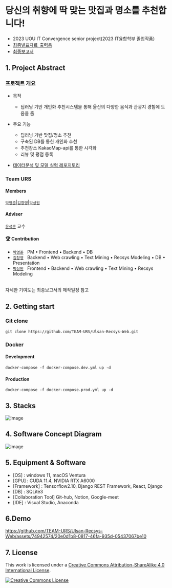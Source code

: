 # 당신의 취향에 딱 맞는 맛집과 명소를 추천합니다!

- 2023 UOU IT Convergence senior project(2023 IT융합학부 졸업작품)
- [최종발표자료_출력용](https://github.com/TEAM-URS/Ulsan-Resys-Web/blob/main/%EB%B0%9C%ED%91%9C%EC%9E%90%EB%A3%8C_%EC%B6%9C%EB%A0%A5%EB%B3%B8.pdf)
- [최종보고서](https://github.com/TEAM-URS/Ulsan-Resys-Web/blob/main/%EC%A1%B8%EC%97%85%EC%9E%91%ED%92%88%EA%B0%9C%EB%B0%9C%EB%B3%B4%EA%B3%A0%EC%84%9C.pdf)

## 1. Project Abstract

### 프로젝트 개요

* 목적
    * 딥러닝 기반 개인화 추천시스템을 통해 울산의 다양한 음식과 관광지 경험에 도움을 줌

* 주요 기능
    * 딥러닝 기반 맛집/명소 추천
    * 구축된 DB를 통한 개인화 추천
    * 추천장소 KakaoMap-api를 통한 시각화
    * 리뷰 및 평점 등록

* [데이터분석 및 모델 실험 레포지토리](https://github.com/TEAM-URS/Ulsan_recommendation_Systyem)

### Team URS

#### Members  
[`박영준`](https://github.com/NAKTA-Y)|[`김창영`](https://github.com/ChangZero)|[`박상원`](https://github.com/pass0210)

#### Adviser
[`윤석훈`](https://sites.google.com/view/amnl-uou/home) 교수

#### 🏆 Contribution  

- [`박영준`](https://github.com/NAKTA-Y) &nbsp; PM • Frontend • Backend • DB
- [`김창영`](https://github.com/ChangZero) &nbsp; Backend • Web crawling • Text Mining • Recsys Modeling • DB • Presentation
- [`박상원`](https://github.com/pass0210) &nbsp; Frontend • Backend • Web crawling • Text Mining • Recsys Modeling

<br>자세한 기여도는 최종보고서의 제작일정 참고<br>

## 2. Getting start

### Git clone
```
git clone https://github.com/TEAM-URS/Ulsan-Recsys-Web.git
```
### Docker
#### Development
```
docker-compose -f docker-compose.dev.yml up -d
```
#### Production
```
docker-compose -f docker-compose.prod.yml up -d
```
## 3. Stacks
![image](https://github.com/TEAM-URS/Ulsan-Resys-Web/assets/97018869/faac517f-dbaa-4fe7-ba46-2f3871ece05b)

## 4. Software Concept Diagram
![image](https://github.com/TEAM-URS/Ulsan-Resys-Web/assets/97018869/fb77c677-3516-4480-9fd4-db3af1590917)

## 5. Equipment & Software
- [OS] : windows 11, macOS Ventura
- [GPU] : CUDA 11.4, NVIDIA RTX A6000
- [Framework] : Tensorflow2.10, Django REST Framework, React, Django
- [DB] : SQLite3
- [Collaboration Tool] Git-hub, Notion, Google-meet
- [IDE] : Visual Studio, Anaconda


## 6.Demo
https://github.com/TEAM-URS/Ulsan-Recsys-Web/assets/74942574/20e0d1b8-0817-46fa-935d-05437067be10






## 7. License

This work is licensed under a <a rel="license" href="http://creativecommons.org/licenses/by-sa/4.0/">Creative Commons Attribution-ShareAlike 4.0 International License</a>.

<a rel="license" href="http://creativecommons.org/licenses/by-sa/4.0/"><img alt="Creative Commons License" style="border-width:0" src="https://i.creativecommons.org/l/by-sa/4.0/88x31.png" /></a><br />
